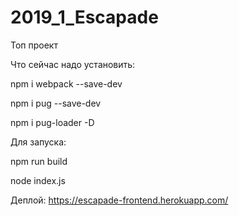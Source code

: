 # 2019_1_Escapade
Топ проект


Что сейчас надо установить:

npm i webpack --save-dev

npm i pug --save-dev

npm i pug-loader -D


Для запуска:

npm run build

node index.js


Деплой: https://escapade-frontend.herokuapp.com/